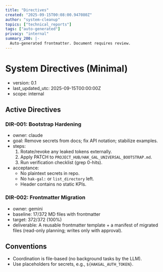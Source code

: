 ```yaml
---
title: "Directives"
created: "2025-09-15T00:08:00.947080Z"
author: "system-cleanup"
topics: ["technical_reports"]
tags: ["auto-generated"]
privacy: "internal"
summary_200: |-
  Auto-generated frontmatter. Document requires review.
---
```


# System Directives (Minimal)

- version: 0.1
- last_updated_utc: 2025-09-15T00:00:00Z
- scope: internal

## Active Directives

### DIR-001: Bootstrap Hardening
- owner: claude
- goal: Remove secrets from docs; fix API notation; stabilize examples.
- steps:
  1) Rotate/revoke any leaked tokens externally.
  2) Apply PATCH to `PROJECT_HUB/HAK_GAL_UNIVERSAL_BOOTSTRAP.md`.
  3) Run verification checklist (grep 0-hits).
- acceptance:
  - No plaintext secrets in repo.
  - No `hak-gal:` or `list_directory` left.
  - Header contains no static KPIs.

### DIR-002: Frontmatter Migration
- owner: gemini
- baseline: 17/372 MD files with frontmatter
- target: 372/372 (100%)
- deliverable: A reusable frontmatter template + a manifest of migrated files (read-only planning; writes only with approval).

## Conventions
- Coordination is file-based (no background tasks by the LLM).
- Use placeholders for secrets, e.g., `${HAKGAL_AUTH_TOKEN}`.